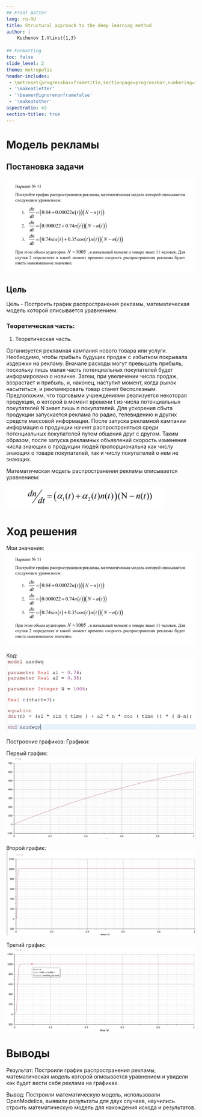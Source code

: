```yaml
---
## Front matter
lang: ru-RU
title: Structural approach to the deep learning method
author: |
	Kuchenov I.V\inst{1,3}

## Formatting
toc: false
slide_level: 2
theme: metropolis
header-includes:
 - \metroset{progressbar=frametitle,sectionpage=progressbar,numbering=fraction}
 - '\makeatletter'
 - '\beamer@ignorenonframefalse'
 - '\makeatother'
aspectratio: 43
section-titles: true
---
```


# Модель рекламы

## Постановка задачи

![Задание](image/task.jpg)

## Цель

Цель - Построить график распространения рекламы, математическая модель которой описывается уравнением.

### Теоретическая часть:

1. Теоретическая часть.

Организуется рекламная кампания нового товара или услуги. Необходимо,
чтобы прибыль будущих продаж с избытком покрывала издержки на рекламу.
Вначале расходы могут превышать прибыль, поскольку лишь малая часть
потенциальных покупателей будет информирована о новинке. Затем, при
увеличении числа продаж, возрастает и прибыль, и, наконец, наступит момент, когда рынок насытиться, и рекламировать товар станет бесполезным. Предположим, что торговыми учреждениями реализуется некоторая продукция, о которой в момент времени t из числа потенциальных покупателей N знает лишь n покупателей. Для ускорения сбыта продукции запускается реклама по радио, телевидению и других средств массовой информации. После запуска рекламной кампании информация о продукции начнет распространяться среди потенциальных покупателей путем общения друг с другом. Таким образом, после запуска рекламных объявлений скорость изменения числа знающих о продукции людей пропорциональна как числу знающих о товаре покупателей, так и числу покупателей о нем не знающих.

Математическая модель распространения рекламы описывается уравнением:

![Формула](image/formula.jpg)

# Ход решения

Мои значения:
![Значения](image/task.jpg)

Код:
![Код программы](image/code.jpg)

Построение графиков:
Графики:

Первый график:
![Первый график](image/1st_graph.jpg)

Второй график:
![Второй график](image/2nd_graph.jpg)

Третий график:
![Третий график](image/3rd_graph.jpg)


# Выводы
Результат: Построили график распространения рекламы, математическая модель которой описывается уравнением и увидели как будет вести себя реклама на графиках.

Вывод: Построили математическую модель, использовали OpenModelica, выявили результаты для двух случаев, научились строить математическую модель для нахождения исхода и результатов.
